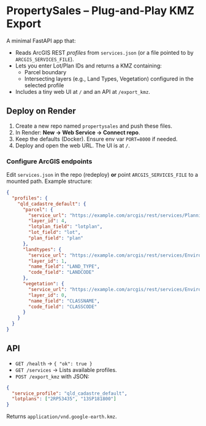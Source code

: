# PropertySales – Plug-and-Play KMZ Export

A minimal FastAPI app that:
- Reads ArcGIS REST *profiles* from `services.json` (or a file pointed to by `ARCGIS_SERVICES_FILE`).
- Lets you enter Lot/Plan IDs and returns a KMZ containing:
  - Parcel boundary
  - Intersecting layers (e.g., Land Types, Vegetation) configured in the selected profile
- Includes a tiny web UI at `/` and an API at `/export_kmz`.

## Deploy on Render
1. Create a new repo named `propertysales` and push these files.
2. In Render: **New → Web Service → Connect repo**.
3. Keep the defaults (Docker). Ensure env var `PORT=8000` if needed.
4. Deploy and open the web URL. The UI is at `/`.

### Configure ArcGIS endpoints
Edit `services.json` in the repo (redeploy) **or** point `ARCGIS_SERVICES_FILE` to a mounted path. Example structure:

```json
{
  "profiles": {
    "qld_cadastre_default": {
      "parcel": {
        "service_url": "https://example.com/arcgis/rest/services/PlanningCadastre/LandParcelPropertyFramework/MapServer",
        "layer_id": 4,
        "lotplan_field": "lotplan",
        "lot_field": "lot",
        "plan_field": "plan"
      },
      "landtypes": {
        "service_url": "https://example.com/arcgis/rest/services/Environment/LandTypes/MapServer",
        "layer_id": 1,
        "name_field": "LAND_TYPE",
        "code_field": "LANDCODE"
      },
      "vegetation": {
        "service_url": "https://example.com/arcgis/rest/services/Environment/Vegetation/MapServer",
        "layer_id": 0,
        "name_field": "CLASSNAME",
        "code_field": "CLASSCODE"
      }
    }
  }
}
```

## API
- `GET /health` → `{ "ok": true }`
- `GET /services` → Lists available profiles.
- `POST /export_kmz` with JSON:
```json
{
  "service_profile": "qld_cadastre_default",
  "lotplans": ["2RP53435", "13SP181800"]
}
```

Returns `application/vnd.google-earth.kmz`.
